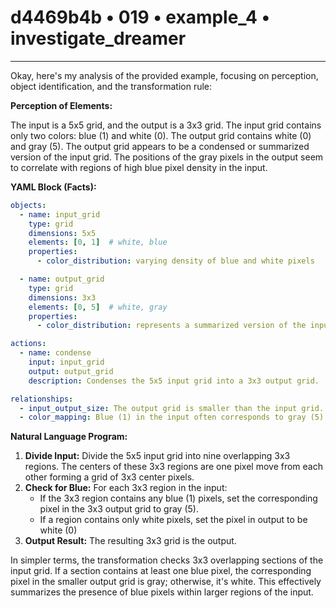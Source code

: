 # d4469b4b • 019 • example_4 • investigate_dreamer

---
Okay, here's my analysis of the provided example, focusing on perception, object identification, and the transformation rule:

**Perception of Elements:**

The input is a 5x5 grid, and the output is a 3x3 grid. The input grid contains only two colors: blue (1) and white (0). The output grid contains white (0) and gray (5).  The output grid appears to be a condensed or summarized version of the input grid. The positions of the gray pixels in the output seem to correlate with regions of high blue pixel density in the input.

**YAML Block (Facts):**



```yaml
objects:
  - name: input_grid
    type: grid
    dimensions: 5x5
    elements: [0, 1]  # white, blue
    properties:
      - color_distribution: varying density of blue and white pixels

  - name: output_grid
    type: grid
    dimensions: 3x3
    elements: [0, 5]  # white, gray
    properties:
      - color_distribution: represents a summarized version of the input_grid

actions:
  - name: condense
    input: input_grid
    output: output_grid
    description: Condenses the 5x5 input grid into a 3x3 output grid.

relationships:
  - input_output_size: The output grid is smaller than the input grid.
  - color_mapping: Blue (1) in the input often corresponds to gray (5) in the output, white stays as white.

```



**Natural Language Program:**

1.  **Divide Input:** Divide the 5x5 input grid into nine overlapping 3x3 regions. The centers of these 3x3 regions are one pixel move from each other forming a grid of 3x3 center pixels.
2.  **Check for Blue:** For each 3x3 region in the input:
    *   If the 3x3 region contains any blue (1) pixels, set the corresponding pixel in the 3x3 output grid to gray (5).
    *   If a region contains only white pixels, set the pixel in output to be white (0)
3.  **Output Result:** The resulting 3x3 grid is the output.

In simpler terms, the transformation checks 3x3 overlapping sections of the input grid. If a section contains at least one blue pixel, the corresponding pixel in the smaller output grid is gray; otherwise, it's white. This effectively summarizes the presence of blue pixels within larger regions of the input.

